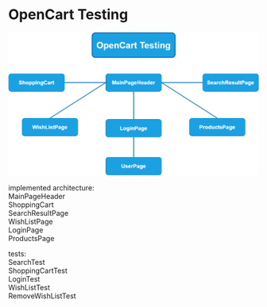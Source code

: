 # OpenCart Testing
<img src="oct_arch.png" alt="Architecture Diagram">

implemented architecture:  
	MainPageHeader  
	ShoppingCart  
	SearchResultPage  
	WishListPage  
	LoginPage  
	ProductsPage  
  
tests:  
	SearchTest  
	ShoppingCartTest  
	LoginTest  
	WishListTest  
	RemoveWishListTest  